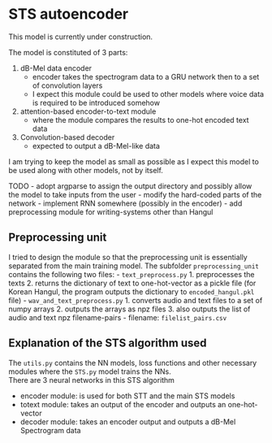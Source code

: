 # STS autoencoder

This model is currently under construction.

The model is constituted of 3 parts:
1. dB-Mel data encoder
	- encoder takes the spectrogram data to a GRU network then to a set of convolution layers
	- I expect this module could be used to other models where voice data is required to be introduced somehow
2. attention-based encoder-to-text module
	- where the module compares the results to one-hot encoded text data
3. Convolution-based decoder
	- expected to output a dB-Mel-like data

I am trying to keep the model as small as possible as I expect this model to be used along with other models, not by itself.

TODO
	- adopt argparse to assign the output directory and possibly allow the model to take inputs from the user
	- modify the hard-coded parts of the network
	- implement RNN somewhere (possibly in the encoder)
	- add preprocessing module for writing-systems other than Hangul

## Preprocessing unit
I tried to design the module so that the preprocessing unit is essentially separated from the main training model. The subfolder `preprocessing_unit` contains the following two files:
	- `text_preprocess.py`
		1. preprocesses the texts
		2. returns the dictionary of text to one-hot-vector as a pickle file (for Korean Hangul, the program outputs the dictionary to `encoded_hangul.pkl` file)
	- `wav_and_text_preprocess.py`
		1. converts audio and text files to a set of numpy arrays
		2. outputs the arrays as npz files
		3. also outputs the list of audio and text npz filename-pairs
			- filename: `filelist_pairs.csv`

## Explanation of the STS algorithm used
The `utils.py` contains the NN models, loss functions and other necessary modules where the `STS.py` model trains the NNs. \
There are 3 neural networks in this STS algorithm
- encoder module: is used for both STT and the main STS models
- totext module: takes an output of the encoder and outputs an one-hot-vector
- decoder module: takes an encoder output and outputs a dB-Mel Spectrogram data  
